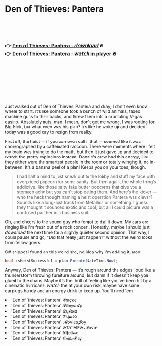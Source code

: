 <h1>Den of Thieves: Pantera</h1>

<br><br><br>

<h3>👉 <a href="https://Justins-ewunwinfi1979.github.io/bjpgcoupti/">Den of Thieves: Pantera - 𝘥𝘰𝘸𝘯𝘭𝘰𝘢𝘥</a> 🔥<br>
👉 <a href="https://Justins-ewunwinfi1979.github.io/bjpgcoupti/">Den of Thieves: Pantera - 𝘸𝘢𝘵𝘤𝘩 in player</a> 🔥
</h3>



<br><br><br><br><br><br><br>


Just walked out of Den of Thieves: Pantera and okay, I don’t even know where to start. It’s like someone took a bunch of wild animals, taped machine guns to their backs, and threw them into a crumbling Vegas casino. Absolutely nuts, man. I mean, don't get me wrong, I was rooting for Big Nick, but what even was his plan? It’s like he woke up and decided today was a good day to resign from reality. 

First off, the heist — if you can even call it that — seemed like it was choreographed by a caffeinated raccoon. There were moments where I felt my brain was trying to do the math, but then it just gave up and decided to 𝘸𝘢𝘵𝘤𝘩 the pretty explosions instead. Donnie’s crew had this energy, like they either were the smartest people in the room or totally winging it, no in-between. It's a banana peel of a plan! Keeps you on your toes, though. 

> I had half a mind to just sneak out to the lobby and stuff my face with overpriced popcorn for some sanity. But then again, the whole thing’s addictive, like those salty fake butter popcorns that give you a stomach ache but you can't stop eating them. And here’s the kicker — who the heck thought naming a heist operation Pantera was clever? Sounds like a long-lost track from Metallica or something. I guess they thought it sounded exotic and cool, but all I could picture was a confused panther in a business suit.

Oh, and cheers to the sound guy who forgot to dial it down. My ears are ringing like I'm fresh out of a rock concert. Honestly, maybe I should just 𝘥𝘰𝘸𝘯𝘭𝘰𝘢𝘥 the   next time for a slightly quieter second opinion. That way, I could pause and go, “Did that really just happen?” without the weird looks from fellow  goers. 

C# snippet I found on this weird site, no idea why I'm adding it, man: 

```csharp
bool isHeistSuccessful = plan.Execute(DateTime.Now);
```

Anyway, Den of Thieves: Pantera — it’s rough around the edges, loud like a thunderstorm throwing furniture around, but damn if it doesn’t keep you glued to the chaos. Maybe it’s the thrill of feeling like you've been hit by a cinematic hurricane. 𝘸𝘢𝘵𝘤𝘩 the   at your own risk, maybe have some earplugs handy and an energy drink to keep up. You’ll need 'em.

<li>'Den of Thieves: Pantera' 𝓒𝗋𝖺ç𝗄𝗅𝖾</li>
<li>'Den of Thieves: Pantera' 𝓕𝗂𝗅𝗆𝗒𝗐𝓐ρ</li>
<li>'Den of Thieves: Pantera' 𝓓ų𝓫𝖻𝖾𝖽</li>
<li>'Den of Thieves: Pantera' 𝓥ų𝓶𝗈𝗈</li>
<li>'Den of Thieves: Pantera' 𝓜𝗈ν𝗂𝖾𝗌𝓙𝗈𝗒</li>
<li>'Den of Thieves: Pantera' 𝒴𝖳𝒮 𝒴𝖨𝖥𝒴 𝓜𝗈ν𝗂𝖾</li>
<li>'Den of Thieves: Pantera' 𝓛𝗂ƒ𝖾𝗍𝗂𝓶𝖾</li>
<li>'Den of Thieves: Pantera' 𝓞𝓃𝗂𝗈𝓃𝓟𝗅𝖆𝗒</li>
